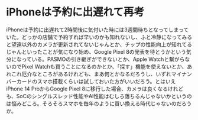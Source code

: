 # iPhoneは予約に出遅れて再考

iPhoneは予約に出遅れて2時間後に気付いた時には3週間待ちとなってしまっていた。どっかの店舗で予約すれば早いのかも知れないし、ふと冷静になってみると望遠以外のカメラが更新されてないじゃんとか、チップの性能向上が知れてるじゃんといったことが気になり始め、Google Pixel 8の発表を待とうかという気分になっている。PASMOの引き継ぎができないとか、Apple Watchと繋がらないのでPixel Watchも買うことになるのかとか、「探す」機能を使えないとか、あれこれ厄介なところがあるけれども、まあ何とかなるだろうし、いずれマイナンバーカードのスマホ搭載くらいは試しておいた方がいいだろう。とはいえiPhone 14 ProからGoogle Pixel 8に移行した場合、カメラは良くなるけれども、SoCのシングルスレッド性能やAI性能はむしろ落ちるんじゃないかというのは悩みどころ。そろそろスマホを毎年のように買い換える時代じゃないのだろうか。

